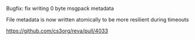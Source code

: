 Bugfix: fix writing 0 byte msgpack metadata

File metadata is now written atomically to be more resilient during timeouts

https://github.com/cs3org/reva/pull/4033
